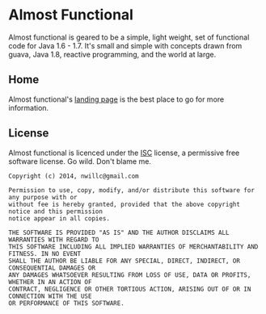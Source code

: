 # Almost Functional

Almost functional is geared to be a simple, light weight, set of functional code for Java 1.6 - 1.7.
It's small and simple with concepts drawn from guava, Java 1.8, reactive programming, and the world at large.

## Home

Almost functional's [landing page](http://nwillc.github.io/almost-functional/) is the best place to go for more information.

## License

Almost functional is licenced under the [ISC](http://www.isc.org/downloads/software-support-policy/isc-license/) license, a permissive free software license. Go wild. Don't blame me.

	Copyright (c) 2014, nwillc@gmail.com
	
	Permission to use, copy, modify, and/or distribute this software for any purpose with or
	without fee is hereby granted, provided that the above copyright notice and this permission
	notice appear in all copies.
	
	THE SOFTWARE IS PROVIDED "AS IS" AND THE AUTHOR DISCLAIMS ALL WARRANTIES WITH REGARD TO
	THIS SOFTWARE INCLUDING ALL IMPLIED WARRANTIES OF MERCHANTABILITY AND FITNESS. IN NO EVENT
	SHALL THE AUTHOR BE LIABLE FOR ANY SPECIAL, DIRECT, INDIRECT, OR CONSEQUENTIAL DAMAGES OR
	ANY DAMAGES WHATSOEVER RESULTING FROM LOSS OF USE, DATA OR PROFITS, WHETHER IN AN ACTION OF
	CONTRACT, NEGLIGENCE OR OTHER TORTIOUS ACTION, ARISING OUT OF OR IN CONNECTION WITH THE USE
	OR PERFORMANCE OF THIS SOFTWARE.

